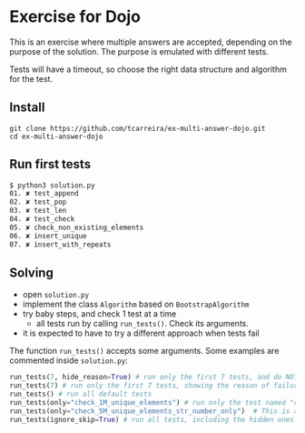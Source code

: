 # Exercise for Dojo

This is an exercise where multiple answers are accepted, depending on the purpose of the solution.
The purpose is emulated with different tests.

Tests will have a timeout, so choose the right data structure and algorithm for the test.

## Install

```
git clone https://github.com/tcarreira/ex-multi-answer-dojo.git
cd ex-multi-answer-dojo
```

## Run first tests

```sh
$ python3 solution.py
01. ✘ test_append
02. ✘ test_pop
03. ✘ test_len
04. ✘ test_check
05. ✘ check_non_existing_elements
06. ✘ insert_unique
07. ✘ insert_with_repeats
```

## Solving

- open `solution.py`
- implement the class `Algorithm` based on `BootstrapAlgorithm`
- try baby steps, and check 1 test at a time
  - all tests run by calling `run_tests()`. Check its arguments.
- it is expected to have to try a different approach when tests fail


The function `run_tests()` accepts some arguments. Some examples are commented inside `solution.py`:

```py
run_tests(7, hide_reason=True) # run only the first 7 tests, and do NOT show the reason of failure
run_tests(7) # run only the first 7 tests, showing the reason of failure
run_tests() # run all default tests
run_tests(only="check_1M_unique_elements") # run only the test named "check_1M_unique_elements"
run_tests(only="check_5M_unique_elements_str_number_only")  # This is a hidden test (advanced!)
run_tests(ignore_skip=True) # run all tests, including the hidden ones

```
